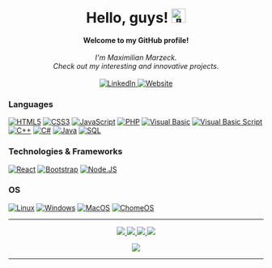 <h1 align="center">Hello, guys! <img src="https://github-production-user-asset-6210df.s3.amazonaws.com/24524555/238178097-766d336d-b87d-44ba-807c-c51de2bc6b4d.gif" width="28px" alt="👋"></h1>

<p align="center">
    <b>Welcome to my GitHub profile!</b><br><br>
    <i>
        I'm Maximilian Marzeck.<br>
        Check out my interesting and innovative projects.<br>
    </i><br>
    <a href="https://www.linkedin.com/in/maximilian-marzeck/">
        <img src="https://img.shields.io/badge/LinkedIn-blue?style=flat-square&logo=linkedin" alt="LinkedIn">
    </a>
    <a href="https://www.marzeck.de/">
        <img src="https://img.shields.io/badge/-Website-blue?style=flat-square&logo=Internet%20Explorer" alt="Website">
    </a>
</p>

### Languages
[![HTML5](https://img.shields.io/badge/html5-black?style=for-the-badge&logo=html5)](https://hub.docker.com/u/marzeckm)
[![CSS3](https://img.shields.io/badge/css3-black?style=for-the-badge&logo=css3)](https://hub.docker.com/u/marzeckm)
[![JavaScript](https://img.shields.io/badge/javascript-black?style=for-the-badge&logo=javascript)](https://github.com/marzeckm)
[![PHP](https://img.shields.io/badge/php-black?style=for-the-badge&logo=php)](https://github.com/marzeckm)
[![Visual Basic](https://img.shields.io/badge/vb-black?style=for-the-badge&logo=microsoft)](https://github.com/marzeckm)
[![Visual Basic Script](https://img.shields.io/badge/vbs-black?style=for-the-badge&logo=microsoft)](https://github.com/marzeckm)
[![C++](https://img.shields.io/badge/c++-black?style=for-the-badge&logo=cplusplus)](https://github.com/marzeckm)
[![C#](https://img.shields.io/badge/C%23-black?style=for-the-badge&logo=c-sharp)](https://github.com/marzeckm)
[![Java](https://img.shields.io/badge/java-black?style=for-the-badge&logo=openjdk&logoColor=white)](https://github.com/marzeckm)
[![SQL](https://img.shields.io/badge/sql-black?style=for-the-badge&logo=mysql)](https://github.com/marzeckm)

### Technologies & Frameworks
[![React](https://img.shields.io/badge/react-black?style=for-the-badge&logo=react)](https://github.com/marzeckm)
[![Bootstrap](https://img.shields.io/badge/bootstrap-black?style=for-the-badge&logo=bootstrap)](https://hub.docker.com/u/marzeckm)
[![Node.JS](https://img.shields.io/badge/node.js-black?style=for-the-badge&logo=node.js)](https://hub.docker.com/u/marzeckm)

### OS
[![Linux](https://img.shields.io/badge/linux-black?style=for-the-badge&logo=Linux)](https://github.com/marzeckm)
[![Windows](https://img.shields.io/badge/Windows-black?style=for-the-badge&logo=Windows)](https://github.com/marzeckm)
[![MacOS](https://img.shields.io/badge/MacOS-black?style=for-the-badge&logo=apple)](https://github.com/marzeckm)
[![ChomeOS](https://img.shields.io/badge/Chromium_OS-black?style=for-the-badge&logo=google-chrome)](https://github.com/marzeckm)


<hr>
<p align="center">
  <a href="https://github.com/marzeckm">
    <img src="http://github-profile-summary-cards.vercel.app/api/cards/profile-details?username=marzeckm&theme=transparent" />
  </a>
  <a href="https://github.com/marzeckm">
    <img src="https://github-readme-streak-stats.herokuapp.com/?user=marzeckm&hide_border=true&card_width=338&theme=transparent" />
  </a>
  <a href="https://github.com/marzeckm">
    <img src="http://github-profile-summary-cards.vercel.app/api/cards/stats?username=marzeckm&theme=transparent" />
  </a>
  <a href="https://github.com/marzeckm">
    <img src="https://github-readme-stats.vercel.app/api?username=marzeckm&show_icons=true&theme=radical" />
  </a>
</p>
</details>

<p align="center">
  <a href="https://github.com/marzeckm">
    <img src="https://komarev.com/ghpvc/?username=marzeckm&color=blue&style=flat)" />
  </a>
</p>
<hr>

